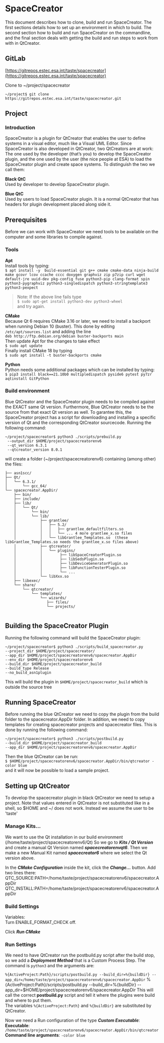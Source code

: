 # SpaceCreator
This document describes how to clone, build and run SpaceCreator. The first sections
details how to set up an environment in which to build. The second section how to build and run
SpaceCreator on the commandline, and the final section deals with getting the build and run
steps to work from with in QtCreator.

## GitLab
[https://gitrepos.estec.esa.int/taste/spacecreator](https://gitrepos.estec.esa.int/taste/spacecreator)

Clone to ~/project/spacecreator
```commandline
~/project$ git clone https://gitrepos.estec.esa.int/taste/spacecreator.git
```

## Project

### Introduction
SpaceCreator is a plugin for QtCreator that enables the user to define systems in a visual editor, much like a Visual UML Editor. Since SpaceCreator is also developed in QtCreator, two QtCreators are at work: The one used by the developer (that’s you) to develop the SpaceCreator plugin, and the one used by the user (the nice people at ESA) to load the SpaceCreator plugin and create space systems. To distinguish the two we call them:

**Black QtC**<br>
Used by developer to develop SpaceCreator plugin.

**Blue QtC**<br>
Used by users to load SpaceCreator plugin. It is a normal QtCreator that has headers for plugin development placed along side it.

## Prerequisites
Before we can work with SpaceCreator we need tools to be available on the computer 
and some libraries to compile against.

### Tools

**Apt**<br>
Install tools by typing: <br>
`$ apt install -y  build-essential git g++ cmake cmake-data ninja-build make gcovr lcov ccache cccc doxygen graphviz zip p7zip curl wget default-jre uuid-dev pkg-config fuse python3-pip clang-format spin python3-pygraphviz python3-singledispatch python3-stringtemplate3 python3-pexpect`
> Note: If the above line fails type <br> 
> `$ sudo apt-get install python3-dev python3-wheel `<br>
> and try again.

**CMake** <br>
Because Qt 6 requires CMake 3.16 or later, we need to install a backport when running Debian 10 (buster). 
This done by editing `/etc/apt/sources.list` and adding the line <br>
`deb http://ftp.debian.org/debian buster-backports main` <br>
Then update Apt for the changes to take effect<br>
`$ sudo apt update`<br>
Finally install CMake 18 by typing<br>
`$ sudo apt install -t buster-backports cmake`

**Python**<br>
Python needs some additional packages which can be installed by typing: <br>
`$ pip3 install black==21.10b0 multipledispatch pyside6 pytest py7zr aqtinstall GitPython`

### Build environment

Blue QtCreator and the SpaceCreator plugin needs to be compiled against the EXACT same Qt version. Furthermore, Blue QtCreator needs to be the source from that exact Qt version as well. To garantee this, the SpaceCreator project has a script for downloading and installing a specific version of Qt and the corresponding QtCreator sourcecode. 
Running the following command:
```commandline
~/project/spacecreator$ python3 ./scripts/prebuild.py
 --output_dir $HOME/project/spacecreatorenv6 
 --qt_version 6.3.1 
 --qtcreator_version 8.0.1

```

will create a folder (~/project/spacecreatorenv6) containing (among other) the files:
```
├── asn1scc/
├── Qt/
│   └── 6.3.1/
│       └── gcc_64/
└── spacecreator.AppDir/
    ├── bin/
    ├── include/
    ├── lib/
    │   └── Qt/
    │       └── bin/
    │       └── lib/
    │           ├── grantlee/
    │           │   ├── 5.2/
    │           │   │   ├── grantlee_defaultfilters.so
    │           │   │   └── ... 4 more grantlee_x.so files
    │           │   └── libGrantlee_Templates.so  (these libGrantlee_Templates.so needs the grantlee_x.so files above)
    │           ├── qtcreator/
    │           │   └── plugins/
    │           │        ├── libSpaceCreatorPlugin.so
    │           │        ├── libSedsPlugin.so
    │           │        ├── libDeviceGeneratorPlugin.so
    │           │        ├── libFunctionTesterPlugin.so
    │           │        └── ...
    │           └── libXxx.so          
    ├── libexec/
    └── share/
        └── qtcreator/
            └── templates/
                └── wizards/
                   ├── files/
                   └── projects/
   
```  



## Building the SpaceCreator Plugin

Running the following command will build the SpaceCreator plugin:
```commandline
~/project/spacecreator$ python3 ./scripts/build_spacecreator.py
--project_dir $HOME/project/spacecreator/
--app_dir $HOME/project/spacecreatorenv6/spacecreator.AppDir 
--env_dir $HOME/project/spacecreatorenv6 
--build_dir $HOME/project/spacecreator_build 
--build_type Release 
--no_build_asn1plugin
```

This will build the plugin in `$HOME/project/spacecreator_build` which is outside the source tree

## Running SpaceCreator

Before running the blue QtCreator we need to copy the plugin from the build folder 
to the spacecreator.AppDir folder.
In addition, we need to copy templates for creating spacecreator projects and spacecreator files.
This is done by running the following command:
```commandline
~/project/spacecreator$ python3 ./scripts/postbuild.py
--build_dir $HOME/project/spacecreator_build
--app_dir $HOME/project/spacecreatorenv6/spacecreator.AppDir
```

Then the blue QtCreator can be run:<br>
`$ $HOME/project/spacecreatorenv6/spacecreator.AppDir/bin/qtcreator -color blue`<br>
and it will now be possible to load a sample project.



## Setting up QtCreator
To develop the spacecreator plugin in black QtCreator we need to setup a project.
Note that values entered in QtCreator is not substituted like in a shell, so 
$HOME and ~/ does not work. Instead we assume the user to be 'taste'

### Manage Kits...
We want to use the Qt installation in our build environment (/home/taste/project/spacecreatorenv6/Qt)
So we go to ***Kits / Qt Version*** and create a manual Qt Version named ***spacecreatorenvqt6***.
Then we make a new Manual Kit named ***spacecreator6*** where we select the Qt version above.

In the ***CMake Configuration*** inside the kit, click the ***Change...*** button.
Add two lines there:<br>
QTC_SOURCE:PATH=/home/taste/project/spacecreatorenv6/spacecreator.AppDir<br>
QTC_INSTALL:PATH=/home/taste/project/spacecreatorenv6/spacecreator.AppDir


### Build Settings
Variables:<br>
Turn ENABLE_FORMAT_CHECK off.

Click ***Run CMake***

### Run Settings
We need to have QtCreator run the postbuild.py script after the build stop, so we add a 
***Deployment Method*** that is a Custom Process Step. The command is
`python3` and the arguments are:

`%{ActiveProject:Path}/scripts/postbuild.py --build_dir=%{buildDir} --app_dir=/home/taste/project/spacecreatorenv6/spacecreator.AppDir`
%{ActiveProject:Path}/scripts/postbuild.py --build_dir=%{buildDir} --app_dir=$HOME/project/spacecreatorenv6/spacecreator.AppDir
This will call the correct **postbuild.py** script and tell it where the plugins were build and where to put them.<br>
The variables `%{ActiveProject:Path}` and `%{buildDir}` are substituted by QtCreator.

Now we need a Run configuration of the type ***Custom Executable***:<br>
**Executable**: `/home/taste/project/spacecreatorenv6/spacecreator.AppDir/bin/qtcreator`<br>
**Command line arguments**: `-color blue`



